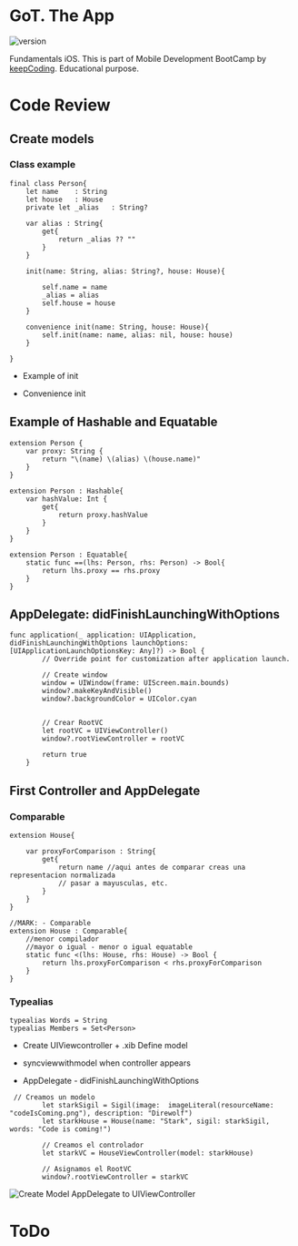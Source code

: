 # GoT. The  App

![version](https://img.shields.io/badge/swift-iOS-purple.svg?maxAge=2592000)

Fundamentals iOS. This is part of Mobile Development  BootCamp by [keepCoding](https://keepcoding.io). Educational purpose.


# Code Review

## Create models

### Class example

```
final class Person{
    let name    : String
    let house   : House
    private let _alias   : String?
    
    var alias : String{
        get{
            return _alias ?? ""
        }
    }
    
    init(name: String, alias: String?, house: House){
        
        self.name = name
        _alias = alias
        self.house = house
    }
    
    convenience init(name: String, house: House){
        self.init(name: name, alias: nil, house: house)
    }
    
}
```

- Example of init

- Convenience init

## Example of Hashable and Equatable

```
extension Person {
    var proxy: String {
        return "\(name) \(alias) \(house.name)"
    }
}

extension Person : Hashable{
    var hashValue: Int {
        get{
            return proxy.hashValue
        }
    }
}

extension Person : Equatable{
    static func ==(lhs: Person, rhs: Person) -> Bool{
        return lhs.proxy == rhs.proxy
    }
}

```

## AppDelegate: didFinishLaunchingWithOptions

```
func application(_ application: UIApplication, didFinishLaunchingWithOptions launchOptions: [UIApplicationLaunchOptionsKey: Any]?) -> Bool {
        // Override point for customization after application launch.
        
        // Create window
        window = UIWindow(frame: UIScreen.main.bounds)
        window?.makeKeyAndVisible()
        window?.backgroundColor = UIColor.cyan
        
        
        // Crear RootVC
        let rootVC = UIViewController()
        window?.rootViewController = rootVC
        
        return true
    }

```

## First Controller and AppDelegate

### Comparable

```
extension House{
      
    var proxyForComparison : String{
        get{
            return name //aqui antes de comparar creas una representacion normalizada
            // pasar a mayusculas, etc.
        }
    }
}

//MARK: - Comparable
extension House : Comparable{
    //menor compilador
    //mayor o igual - menor o igual equatable
    static func <(lhs: House, rhs: House) -> Bool {
        return lhs.proxyForComparison < rhs.proxyForComparison
    }
}

```

### Typealias

```
typealias Words = String
typealias Members = Set<Person>
```

- Create UIViewcontroller + .xib 
Define model

- syncviewwithmodel when controller appears

- AppDelegate - didFinishLaunchingWithOptions

```
 // Creamos un modelo
        let starkSigil = Sigil(image:  imageLiteral(resourceName: "codeIsComing.png"), description: "Direwolf")
        let starkHouse = House(name: "Stark", sigil: starkSigil, words: "Code is coming!")
        
        // Creamos el controlador
        let starkVC = HouseViewController(model: starkHouse)
        
        // Asignamos el RootVC
        window?.rootViewController = starkVC

```

![Create Model AppDelegate to UIViewController](https://drive.google.com/uc?id=11ffiV-T27X3mvWahRtN8WR2vrNA6i7iO)



# ToDo
